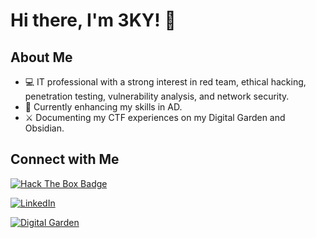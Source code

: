 # Hi there, I'm 3KY! 👋

## About Me

- 💻 IT professional with a strong interest in red team, ethical hacking, penetration testing, vulnerability analysis, and network security.
- 🔭 Currently enhancing my skills in AD.
- ⚔️ Documenting my CTF experiences on my Digital Garden and Obsidian.

## Connect with Me
[![Hack The Box Badge](https://www.hackthebox.eu/badge/image/1199698)](https://www.hackthebox.eu/home/users/profile/1199698)

[![LinkedIn](https://img.shields.io/badge/LinkedIn-dcollaoa-blue)](https://www.linkedin.com/in/dcollaoa)

[![Digital Garden](https://img.shields.io/badge/DigitalGarden-dcollao-red)](https://dcollao.pages.dev)

